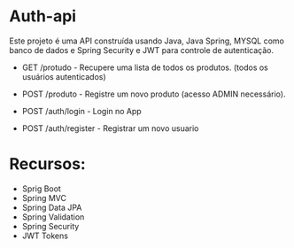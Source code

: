# Auth-api
Este projeto é uma API construída usando Java, Java Spring, MYSQL como banco de dados e Spring Security e JWT para controle de autenticação.

* GET /protudo - Recupere uma lista de todos os produtos. (todos os usuários autenticados)

* POST /produto - Registre um novo produto (acesso ADMIN necessário).

* POST /auth/login - Login no App

* POST /auth/register - Registrar um novo usuario

# Recursos:

* Sprig Boot
* Spring MVC
* Spring Data JPA
* Spring Validation
* Spring Security
* JWT Tokens
